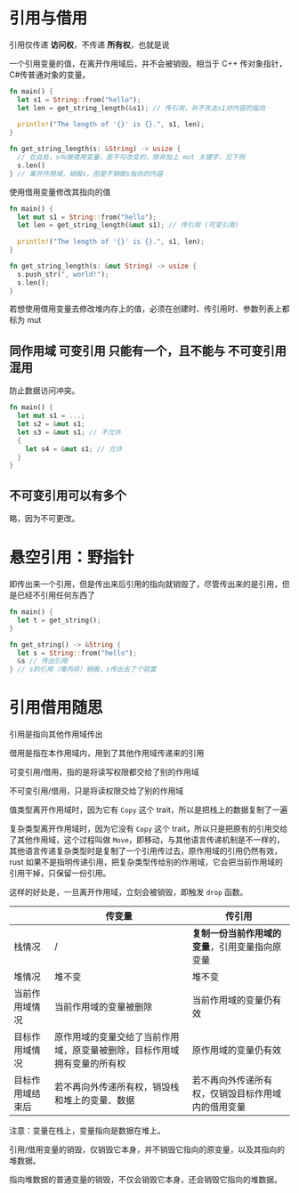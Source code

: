 # 引用与借用

引用仅传递 **访问权**，不传递 **所有权**，也就是说

一个引用变量的值，在离开作用域后，并不会被销毁。相当于 C++ 传对象指针，C#传普通对象的变量。

``` RUST
fn main() {
  let s1 = String::from("hello");
  let len = get_string_length(&s1); // 传引用，并不失去s1对内容的指向
  
  println!("The length of '{}' is {}.", s1, len);
}

fn get_string_length(s: &String) -> usize {
  // 在此处，s叫做借用变量，是不可改变的，除非加上 mut 关键字，见下例
  s.len()
} // 离开作用域，销毁s，但是不销毁s指向的内容
```

使用借用变量修改其指向的值

``` RUST
fn main() {
  let mut s1 = String::from("hello");
  let len = get_string_length(&mut s1); // 传引用 (可变引用)
  
  println!("The length of '{}' is {}.", s1, len);
}

fn get_string_length(s: &mut String) -> usize {
  s.push_str(", world!");
  s.len();
}
```

若想使用借用变量去修改堆内存上的值，必须在创建时、传引用时、参数列表上都标为 mut

## 同作用域 可变引用 只能有一个，且不能与 不可变引用 混用

防止数据访问冲突。

``` RUST
fn main() {
  let mut s1 = ...;
  let s2 = &mut s1;
  let s3 = &mut s1; // 不允许
  {
    let s4 = &mut s1; // 允许
  }
}
```

## 不可变引用可以有多个

略，因为不可更改。



# 悬空引用：野指针

即传出来一个引用，但是传出来后引用的指向就销毁了，尽管传出来的是引用，但是已经不引用任何东西了

``` RUST
fn main() {
  let t = get_string();
}

fn get_string() -> &String {
  let s = String::from("hello");
  &s // 传出引用
} // s的引用（堆内存）销毁，s传出去了个寂寞
```



# 引用借用随思

引用是指向其他作用域传出

借用是指在本作用域内，用到了其他作用域传递来的引用

可变引用/借用，指的是将读写权限都交给了别的作用域

不可变引用/借用，只是将读权限交给了别的作用域

值类型离开作用域时，因为它有 `Copy` 这个 trait，所以是把栈上的数据复制了一遍

复杂类型离开作用域时，因为它没有 `Copy` 这个 trait，所以只是把原有的引用交给了其他作用域，这个过程叫做 `Move`，即移动，与其他语言传递机制是不一样的，其他语言传递复杂类型时是复制了一个引用传过去，原作用域的引用仍然有效，rust 如果不是指明传递引用，把复杂类型传给别的作用域，它会把当前作用域的引用干掉，只保留一份引用。

这样的好处是，一旦离开作用域，立刻会被销毁，即触发 `drop` 函数。

|                  | 传变量                                                       | 传引用                                             |
| ---------------- | ------------------------------------------------------------ | -------------------------------------------------- |
| 栈情况           | /                                                            | **复制一份当前作用域的变量**，引用变量指向原变量   |
| 堆情况           | 堆不变                                                       | 堆不变                                             |
| 当前作用域情况   | 当前作用域的变量被删除                                       | 当前作用域的变量仍有效                             |
| 目标作用域情况   | 原作用域的变量交给了当前作用域，原变量被删除，目标作用域拥有变量的所有权 | 原作用域的变量仍有效                               |
| 目标作用域结束后 | 若不再向外传递所有权，销毁栈和堆上的变量、数据               | 若不再向外传递所有权，仅销毁目标作用域内的借用变量 |

注意：变量在栈上，变量指向是数据在堆上。

引用/借用变量的销毁，仅销毁它本身，并不销毁它指向的原变量，以及其指向的堆数据。

指向堆数据的普通变量的销毁，不仅会销毁它本身，还会销毁它指向的堆数据。